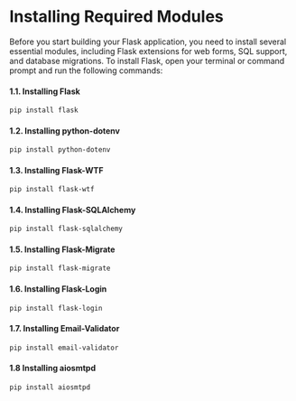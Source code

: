 # Installing Required Modules

Before you start building your Flask application, you need to install several essential modules, including Flask extensions for web forms, SQL support, and database migrations.
To install Flask, open your terminal or command prompt and run the following commands:

#### 1.1. Installing Flask

```bash
pip install flask
```

#### 1.2. Installing python-dotenv


```bash
pip install python-dotenv
```

#### 1.3. Installing Flask-WTF


```bash
pip install flask-wtf
```

#### 1.4. Installing Flask-SQLAlchemy


```bash
pip install flask-sqlalchemy
```

#### 1.5. Installing Flask-Migrate


```bash
pip install flask-migrate
```

#### 1.6. Installing Flask-Login

```bash
pip install flask-login
```

#### 1.7. Installing Email-Validator

```bash
pip install email-validator
```
#### 1.8 Installing aiosmtpd

```bash
pip install aiosmtpd
```